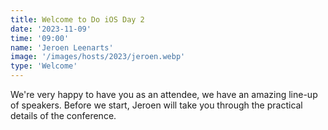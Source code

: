 ```yaml
---
title: Welcome to Do iOS Day 2
date: '2023-11-09'
time: '09:00'
name: 'Jeroen Leenarts'
image: '/images/hosts/2023/jeroen.webp'
type: 'Welcome'
---
```


We're very happy to have you as an attendee, we have an amazing line-up of speakers. Before we start, Jeroen will take you through the practical details of the conference.